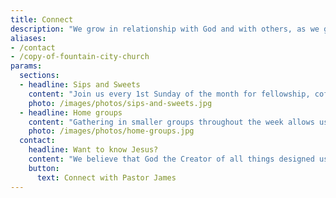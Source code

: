 ```yaml
---
title: Connect
description: "We grow in relationship with God and with others, as we gathering in small groups throughout the week, or at a park while kids play."
aliases:
- /contact
- /copy-of-fountain-city-church
params:
  sections:
  - headline: Sips and Sweets
    content: "Join us every 1st Sunday of the month for fellowship, coffee, and pastries before the start of church service. Whether you're a regular attendee or a first-time visitor, our doors and hearts are open to welcome you. We look forward to seeing you there."
    photo: /images/photos/sips-and-sweets.jpg
  - headline: Home groups
    content: "Gathering in smaller groups throughout the week allows us to grow in relationship with God and with others in a more personal setting. Sharing meals in homes, we discuss life and God's Word, and pray for one another. An extension of Sunday worship in a way, Home Groups provide space to grow in faith while connecting more deeply with others."
    photo: /images/photos/home-groups.jpg
  contact:
    headline: Want to know Jesus?
    content: "We believe that God the Creator of all things designed us to know Him, and designed us to find rich, abundant meaningful life in relationship with Him through Jesus Christ. If you are curious about Jesus, or have questions, we'd be glad to talk."
    button:
      text: Connect with Pastor James
---
```

